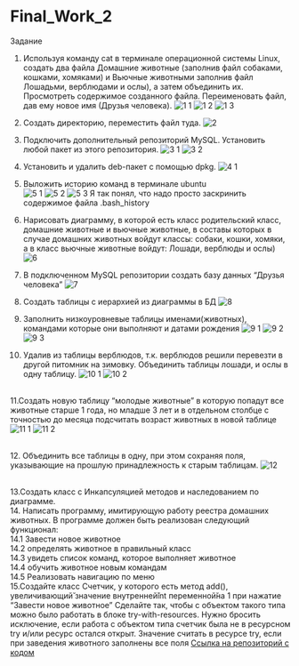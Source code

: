 # Final_Work_2

Задание
1. Используя команду cat в терминале операционной системы Linux, создать
два файла Домашние животные (заполнив файл собаками, кошками,
хомяками) и Вьючные животными заполнив файл Лошадьми, верблюдами и
ослы), а затем объединить их. Просмотреть содержимое созданного файла.
Переименовать файл, дав ему новое имя (Друзья человека).
![1 1](https://github.com/IoganKrauzer/Final_Work_2/assets/130405621/e606f783-9d73-4a64-901b-f6b187d2e754)
![1 2](https://github.com/IoganKrauzer/Final_Work_2/assets/130405621/f263f7a9-71c0-4063-8859-2ca66b8f2a0e)
![1 3](https://github.com/IoganKrauzer/Final_Work_2/assets/130405621/59c779f0-1e2f-4495-85e3-6874617ac4c8)
3. Создать директорию, переместить файл туда.
![2](https://github.com/IoganKrauzer/Final_Work_2/assets/130405621/4f2b7cce-c5ec-41f4-938b-2455231606c9)
4. Подключить дополнительный репозиторий MySQL. Установить любой пакет
из этого репозитория.
![3 1](https://github.com/IoganKrauzer/Final_Work_2/assets/130405621/ed207129-b9a9-450f-8d66-22bd978c5d7a)
![3 2](https://github.com/IoganKrauzer/Final_Work_2/assets/130405621/0cb238c5-d8fe-4d4a-a2b7-733246018c15)
6. Установить и удалить deb-пакет с помощью dpkg.
![4 1](https://github.com/IoganKrauzer/Final_Work_2/assets/130405621/4ab7a65d-e8ba-401d-ad0a-6b902bf6b6fc)

7. Выложить историю команд в терминале ubuntu <br />
![5 1](https://github.com/IoganKrauzer/Final_Work_2/assets/130405621/94bf9418-b8f0-4e71-a473-bff2a8e67a68)
![5 2](https://github.com/IoganKrauzer/Final_Work_2/assets/130405621/cf62c025-a364-4d39-b51b-fb7ddf224ab8)
![5 3](https://github.com/IoganKrauzer/Final_Work_2/assets/130405621/bead2c38-bb56-41df-a07e-c39eea9d2be2)
Я так понял, что надо просто заскринить содержимое файла .bash_history
9. Нарисовать диаграмму, в которой есть класс родительский класс, домашние
животные и вьючные животные, в составы которых в случае домашних
животных войдут классы: собаки, кошки, хомяки, а в класс вьючные животные
войдут: Лошади, верблюды и ослы)
![6](https://github.com/IoganKrauzer/Final_Work_2/assets/130405621/cd406da0-ea36-4d02-8463-7711b9e2b5ff)
11. В подключенном MySQL репозитории создать базу данных “Друзья
человека”
![7](https://github.com/IoganKrauzer/Final_Work_2/assets/130405621/e6ffe373-fbbe-4241-be34-8e89357dab8e)
13. Создать таблицы с иерархией из диаграммы в БД
![8](https://github.com/IoganKrauzer/Final_Work_2/assets/130405621/ec59da7d-c7e1-4304-abd2-cef2de6f965f)

15. Заполнить низкоуровневые таблицы именами(животных), командами
которые они выполняют и датами рождения
![9 1](https://github.com/IoganKrauzer/Final_Work_2/assets/130405621/f9e68887-d062-42cb-8abc-9c6b44c0b702)
![9 2](https://github.com/IoganKrauzer/Final_Work_2/assets/130405621/28e94425-01ed-42e4-8be4-a72f868320c0)
![9 3](https://github.com/IoganKrauzer/Final_Work_2/assets/130405621/2bcb0b94-5ebf-4466-a0fe-c8e45d6622a3)

17. Удалив из таблицы верблюдов, т.к. верблюдов решили перевезти в другой
питомник на зимовку. Объединить таблицы лошади, и ослы в одну таблицу.
![10 1](https://github.com/IoganKrauzer/Final_Work_2/assets/130405621/5f08b01a-8dd9-49ec-86cd-5bc236896a16)
![10 2](https://github.com/IoganKrauzer/Final_Work_2/assets/130405621/aa4caf9a-76b1-4911-81fb-1cc70aec8cf0)

<br />11.Создать новую таблицу “молодые животные” в которую попадут все
животные старше 1 года, но младше 3 лет и в отдельном столбце с точностью
до месяца подсчитать возраст животных в новой таблице
![11 1](https://github.com/IoganKrauzer/Final_Work_2/assets/130405621/1f1fe5e4-f9c3-437f-850d-64098cfd937d)
![11 2](https://github.com/IoganKrauzer/Final_Work_2/assets/130405621/b21ad180-ecd8-4642-b15a-b5486faa429c)

<br />12. Объединить все таблицы в одну, при этом сохраняя поля, указывающие на
прошлую принадлежность к старым таблицам.
![12](https://github.com/IoganKrauzer/Final_Work_2/assets/130405621/74ea3292-528d-475d-9607-78d8c2672dde)

<br />13.Создать класс с Инкапсуляцией методов и наследованием по диаграмме.
<br />14. Написать программу, имитирующую работу реестра домашних животных.
В программе должен быть реализован следующий функционал:
<br />14.1 Завести новое животное
<br />14.2 определять животное в правильный класс
<br />14.3 увидеть список команд, которое выполняет животное
<br />14.4 обучить животное новым командам
<br />14.5 Реализовать навигацию по меню
<br />15.Создайте класс Счетчик, у которого есть метод add(), увеличивающий̆
значение внутренней̆int переменной̆на 1 при нажатие “Завести новое
животное” Сделайте так, чтобы с объектом такого типа можно было работать в
блоке try-with-resources. Нужно бросить исключение, если работа с объектом
типа счетчик была не в ресурсном try и/или ресурс остался открыт. Значение
считать в ресурсе try, если при заведения животного заполнены все поля
[Ссылка на репозиторий с кодом]()
